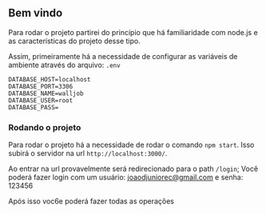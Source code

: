 ## Bem vindo

Para rodar o projeto partirei do princípio que há familiaridade com node.js e as características do projeto desse tipo.

Assim, primeiramente há a necessidade de configurar as variáveis de ambiente através do arquivo: ```.env```

``` 
DATABASE_HOST=localhost
DATABASE_PORT=3306
DATABASE_NAME=walljob
DATABASE_USER=root
DATABASE_PASS=
```
### Rodando o projeto

Para rodar o projeto há a necessidade de rodar o comando ```npm start```. Isso subirá o servidor na url ```http://localhost:3000/```.

Ao entrar na url provavelmente será redirecionado para o path ```/login```; Você poderá fazer login com um usuário: joaodjuniorec@gmail.com e senha: 123456

Após isso voc6e poderá fazer todas as operações
